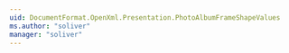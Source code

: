 ```yaml
---
uid: DocumentFormat.OpenXml.Presentation.PhotoAlbumFrameShapeValues
ms.author: "soliver"
manager: "soliver"
---
```

